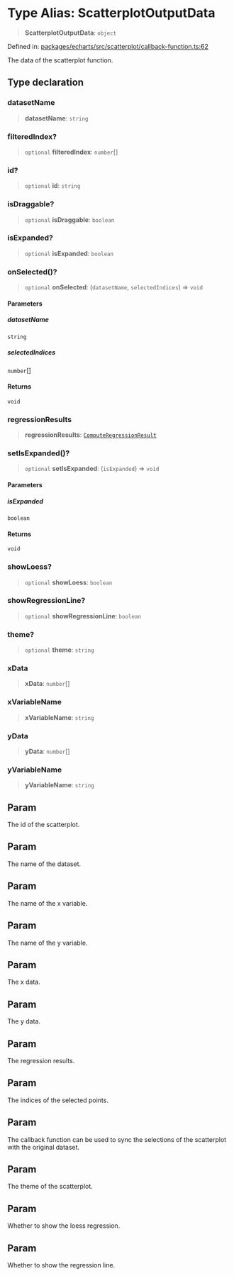 # Type Alias: ScatterplotOutputData

> **ScatterplotOutputData**: `object`

Defined in: [packages/echarts/src/scatterplot/callback-function.ts:62](https://github.com/GeoDaCenter/openassistant/blob/7dec66552ed2da789768e26aca21ecb2918b5d3b/packages/echarts/src/scatterplot/callback-function.ts#L62)

The data of the scatterplot function.

## Type declaration

### datasetName

> **datasetName**: `string`

### filteredIndex?

> `optional` **filteredIndex**: `number`[]

### id?

> `optional` **id**: `string`

### isDraggable?

> `optional` **isDraggable**: `boolean`

### isExpanded?

> `optional` **isExpanded**: `boolean`

### onSelected()?

> `optional` **onSelected**: (`datasetName`, `selectedIndices`) => `void`

#### Parameters

##### datasetName

`string`

##### selectedIndices

`number`[]

#### Returns

`void`

### regressionResults

> **regressionResults**: [`ComputeRegressionResult`](ComputeRegressionResult.md)

### setIsExpanded()?

> `optional` **setIsExpanded**: (`isExpanded`) => `void`

#### Parameters

##### isExpanded

`boolean`

#### Returns

`void`

### showLoess?

> `optional` **showLoess**: `boolean`

### showRegressionLine?

> `optional` **showRegressionLine**: `boolean`

### theme?

> `optional` **theme**: `string`

### xData

> **xData**: `number`[]

### xVariableName

> **xVariableName**: `string`

### yData

> **yData**: `number`[]

### yVariableName

> **yVariableName**: `string`

## Param

The id of the scatterplot.

## Param

The name of the dataset.

## Param

The name of the x variable.

## Param

The name of the y variable.

## Param

The x data.

## Param

The y data.

## Param

The regression results.

## Param

The indices of the selected points.

## Param

The callback function can be used to sync the selections of the scatterplot with the original dataset.

## Param

The theme of the scatterplot.

## Param

Whether to show the loess regression.

## Param

Whether to show the regression line.
